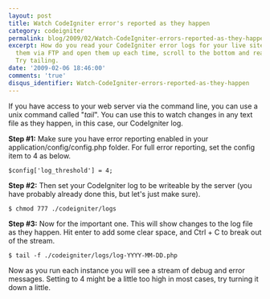 ```yaml
---
layout: post
title: Watch CodeIgniter error's reported as they happen
category: codeigniter
permalink: blog/2009/02/Watch-CodeIgniter-errors-reported-as-they-happen
excerpt: How do you read your CodeIgniter error logs for your live site? Download
  them via FTP and open them up each time, scroll to the bottom and read? That sucks!
  Try tailing.
date: '2009-02-06 18:46:00'
comments: 'true'
disqus_identifier: Watch-CodeIgniter-errors-reported-as-they-happen
---
```


If you have access to your web server via the command line, you can use a unix command called "_tail_". You can use this to watch changes in any text file as they happen, in this case, our CodeIgniter log.

**Step #1:** Make sure you have error reporting enabled in your application/config/config.php folder. For full error reporting, set the config item to 4 as below.

 `$config['log_threshold'] = 4;`

**Step #2:** Then set your CodeIgniter log to be writeable by the server (you have probably already done this, but let's just make sure).

 `$ chmod 777 ./codeigniter/logs`

**Step #3:** Now for the important one. This will show changes to the log file as they happen. Hit enter to add some clear space, and Ctrl + C to break out of the stream.

 `$ tail -f ./codeigniter/logs/log-YYYY-MM-DD.php`

Now as you run each instance you will see a stream of debug and error messages. Setting to 4 might be a little too high in most cases, try turning it down a little.

